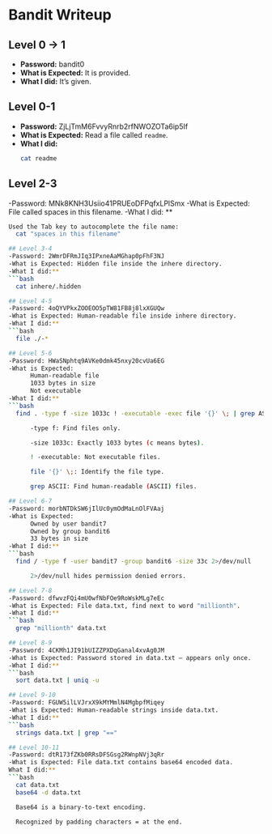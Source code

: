 # Bandit Writeup

## Level 0 → 1
- **Password:** bandit0
- **What is Expected:** It is provided.
- **What I did:** It’s given.

## Level 0-1
- **Password:** ZjLjTmM6FvvyRnrb2rfNWOZOTa6ip5If
- **What is Expected:** Read a file called `readme`.
- **What I did:** 
  ```bash
  cat readme

## Level 2-3
-Password: MNk8KNH3Usiio41PRUEoDFPqfxLPlSmx
-What is Expected: File called spaces in this filename.
-What I did: ** 
  ```bash
  Used the Tab key to autocomplete the file name:
    cat "spaces in this filename"

## Level 3-4
-Password: 2WmrDFRmJIq3IPxneAaMGhap0pFhF3NJ
-What is Expected: Hidden file inside the inhere directory.
-What I did:** 
  ```bash
    cat inhere/.hidden

## Level 4-5
-Password: 4oQYVPkxZOOEOO5pTW81FB8j8lxXGUQw
-What is Expected: Human-readable file inside inhere directory.
-What I did:** 
  ```bash
    file ./-*

## Level 5-6
-Password: HWaSNphtq9AVKe0dmk45nxy20cvUa6EG
-What is Expected:
        Human-readable file
        1033 bytes in size
        Not executable
-What I did:** 
  ```bash
    find . -type f -size 1033c ! -executable -exec file '{}' \; | grep ASCII

        -type f: Find files only.

        -size 1033c: Exactly 1033 bytes (c means bytes).

        ! -executable: Not executable files.

        file '{}' \;: Identify the file type.

        grep ASCII: Find human-readable (ASCII) files.

## Level 6-7
-Password: morbNTDkSW6jIlUc0ymOdMaLnOlFVAaj
-What is Expected:
        Owned by user bandit7
        Owned by group bandit6
        33 bytes in size
-What I did:** 
  ```bash
    find / -type f -user bandit7 -group bandit6 -size 33c 2>/dev/null

        2>/dev/null hides permission denied errors.

## Level 7-8
-Password: dfwvzFQi4mU0wfNbFOe9RoWskMLg7eEc
-What is Expected: File data.txt, find next to word "millionth".
-What I did:** 
  ```bash
    grep "millionth" data.txt

## Level 8-9
-Password: 4CKMh1JI91bUIZZPXDqGanal4xvAg0JM
-What is Expected: Password stored in data.txt — appears only once.
-What I did:** 
  ```bash
    sort data.txt | uniq -u

## Level 9-10
-Password: FGUW5ilLVJrxX9kMYMmlN4MgbpfMiqey
-What is Expected: Human-readable strings inside data.txt.
-What I did:** 
  ```bash
    strings data.txt | grep "=="

## Level 10-11
-Password: dtR173fZKb0RRsDFSGsg2RWnpNVj3qRr
-What is Expected: File data.txt contains base64 encoded data.
What I did:** 
  ```bash
    cat data.txt
    base64 -d data.txt

    Base64 is a binary-to-text encoding.

    Recognized by padding characters = at the end.